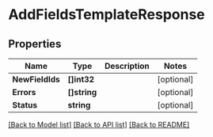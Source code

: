 # AddFieldsTemplateResponse

## Properties
Name | Type | Description | Notes
------------ | ------------- | ------------- | -------------
**NewFieldIds** | **[]int32** |  | [optional] 
**Errors** | **[]string** |  | [optional] 
**Status** | **string** |  | [optional] 

[[Back to Model list]](../README.md#documentation-for-models) [[Back to API list]](../README.md#documentation-for-api-endpoints) [[Back to README]](../README.md)


